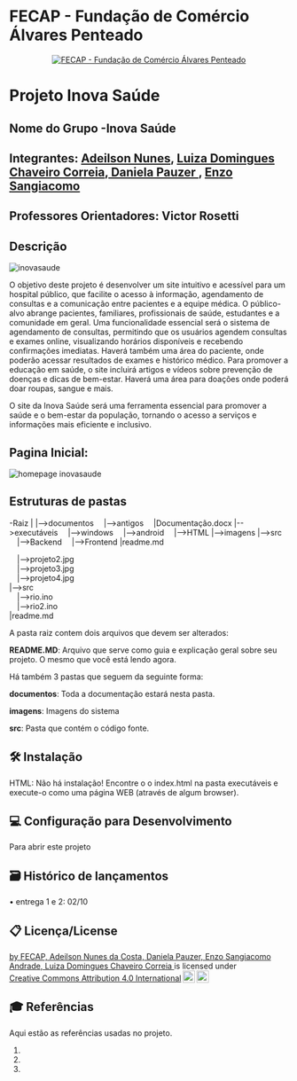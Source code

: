 # FECAP - Fundação de Comércio Álvares Penteado

<p align="center">
<a href= "https://www.fecap.br/"><img src="https://encrypted-tbn0.gstatic.com/images?q=tbn:ANd9GcRhZPrRa89Kma0ZZogxm0pi-tCn_TLKeHGVxywp-LXAFGR3B1DPouAJYHgKZGV0XTEf4AE&usqp=CAU" alt="FECAP - Fundação de Comércio Álvares Penteado" border="0"></a>
</p>

# Projeto Inova Saúde

## Nome do Grupo -Inova Saúde

## Integrantes: <a href="https://github.com/AdeilsonNunes">Adeilson Nunes</a>, <a href="https://github.com/luiza1205">Luiza Domingues Chaveiro Correia</a>,<a href="https://github.com/DaniPauzerAds"> Daniela Pauzer </a>, <a href="https://github.com/enzosangiacomo">Enzo Sangiacomo</a>

## Professores Orientadores: Victor Rosetti

## Descrição
![inovasaude]()

<p>O objetivo deste projeto é desenvolver um site intuitivo e acessível para um hospital público, que facilite o acesso à informação, agendamento de consultas e a comunicação entre pacientes e a equipe médica. O público-alvo abrange pacientes, familiares, profissionais de saúde, estudantes e a comunidade em geral.
Uma funcionalidade essencial será o sistema de agendamento de consultas, permitindo que os usuários agendem consultas e exames online, visualizando horários disponíveis e recebendo confirmações imediatas. Haverá também uma área do paciente, onde poderão acessar resultados de exames e histórico médico.
Para promover a educação em saúde, o site incluirá artigos e vídeos sobre prevenção de doenças e dicas de bem-estar. Haverá uma área para doações onde poderá doar roupas, sangue e mais. 

O site da Inova Saúde será uma ferramenta essencial para promover a saúde e o bem-estar da população, tornando o acesso a serviços e informações mais eficiente e inclusivo.</p>

## Pagina Inicial:
![homepage inovasaude](https://github.com/user-attachments/assets/829c7848-31aa-441e-bd24-99252317b52e)

## Estruturas de pastas 

-Raiz
|
|-->documentos
 |-->antigos
 |Documentação.docx
|-->executáveis
 |-->windows
 |-->android
 |-->HTML
|-->imagens
|-->src
 |-->Backend
 |-->Frontend
|readme.md
 
  &emsp;|-->projeto2.jpg<br>
  &emsp;|-->projeto3.jpg<br>
  &emsp;|-->projeto4.jpg<br>
|-->src<br>
  &emsp;|-->rio.ino<br>
  &emsp;|-->rio2.ino<br>
|readme.md<br>

A pasta raiz contem dois arquivos que devem ser alterados:

<b>README.MD</b>: Arquivo que serve como guia e explicação geral sobre seu projeto. O mesmo que você está lendo agora.

Há também 3 pastas que seguem da seguinte forma:

<b>documentos</b>: Toda a documentação estará nesta pasta.

<b>imagens</b>: Imagens do sistema

<b>src</b>: Pasta que contém o código fonte.



## 🛠 Instalação
HTML:
Não há instalação! Encontre o o index.html na pasta executáveis e execute-o como uma página WEB (através de algum browser).


## 💻 Configuração para Desenvolvimento

Para abrir este projeto



## 🗃 Histórico de lançamentos
• entrega 1 e 2: 02/10


## 📋 Licença/License
<p xmlns:cc="http://creativecommons.org/ns#" xmlns:dct="http://purl.org/dc/terms/"><a property="dct:title" rel="cc:attributionURL" href="https://github.com/2024-1-NADS1-B/Projeto6"Inova Saúde</a> by <a rel="cc:attributionURL dct:creator" property="cc:attributionName" href="https://https://github.com/2024-2-NADS2/Projeto1/edit/main/README.md">FECAP, Adeilson Nunes da Costa, Daniela Pauzer, Enzo Sangiacomo Andrade, Luiza Domingues Chaveiro Correia </a> is licensed under <a href="https://creativecommons.org/licenses/by/4.0/?ref=chooser-v1" target="_blank" rel="license noopener noreferrer" style="display:inline-block;">Creative Commons Attribution 4.0 International<img style="height:22px!important;margin-left:3px;vertical-align:text-bottom;" src="https://mirrors.creativecommons.org/presskit/icons/cc.svg?ref=chooser-v1" alt=""><img style="height:22px!important;margin-left:3px;vertical-align:text-bottom;" src="https://mirrors.creativecommons.org/presskit/icons/by.svg?ref=chooser-v1" alt=""></a></p>

## 🎓 Referências

Aqui estão as referências usadas no projeto.

1. 
2. 
3. 
